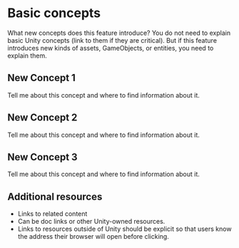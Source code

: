 # Basic concepts

What new concepts does this feature introduce? You do not need to explain basic Unity concepts (link to them if they are critical). But if this feature introduces new kinds of assets, GameObjects, or entities, you need to explain them.

## New Concept 1

Tell me about this concept and where to find information about it.

## New Concept 2

Tell me about this concept and where to find information about it.

## New Concept 3

Tell me about this concept and where to find information about it.

## Additional resources

- Links to related content
- Can be doc links or other Unity-owned resources.
- Links to resources outside of Unity should be explicit so that users know the address their browser will open before clicking.
